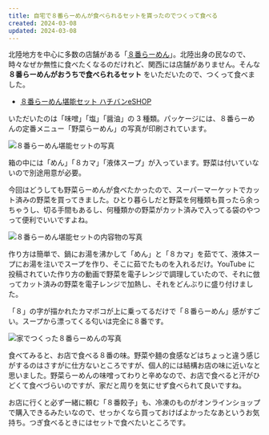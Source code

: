 ```yaml
---
title: 自宅で８番らーめんが食べられるセットを貰ったのでつくって食べる
created: 2024-03-08
updated: 2024-03-08
---
```


北陸地方を中心に多数の店舗がある「[８番らーめん](https://www.hachiban.jp/)」。北陸出身の民なので、時々なぜか無性に食べたくなるのだけれど、関西には店舗がありません。そんな **８番らーめんがおうちで食べられるセット** をいただいたので、つくって食べました。

- [８番らーめん堪能セット ハチバンeSHOP](https://www.hachiban.com/SHOP/enm301101.html)

いただいたのは「味噌」「塩」「醤油」の 3 種類。パッケージには、８番らーめんの定番メニュー「野菜らーめん」の写真が印刷されています。

![８番らーめん堪能セットの写真](cd4df7f8-84af-42ce-7404-31d144dd1f00)

箱の中には「めん」「８カマ」「液体スープ」が入っています。野菜は付いていないので別途用意が必要。

今回はどうしても野菜らーめんが食べたかったので、スーパーマーケットでカット済みの野菜を買ってきました。ひとり暮らしだと野菜を何種類も買ったら余っちゃうし、切る手間もあるし、何種類かの野菜がカット済みで入ってる袋のやつって便利でいいですよね。

![８番らーめん堪能セットの内容物の写真](9b6adcab-569e-4336-b3e6-df0547b6b700)

作り方は簡単で、鍋にお湯を沸かして「めん」と「８カマ」を茹でて、液体スープにお湯を注いでスープを作り、そこに茹でたものを入れるだけ。YouTube に投稿されていた作り方の動画で野菜を電子レンジで調理していたので、それに倣ってカット済みの野菜を電子レンジで加熱し、それをどんぶりに盛り付けました。

「８」の字が描かれたカマボコが上に乗ってるだけで「８番らーめん」感がすごい。スープから漂ってくる匂いは完全に８番です。

![家でつくった８番らーめんの写真](a279e155-3dc8-4b9a-2dc0-984003b78500)

食べてみると、お店で食べる８番の味。野菜や麺の食感などはちょっと違う感じがするのはさすがに仕方ないところですが、個人的には結構お店の味に近いなと思いました。野菜らーめんの味噌ってわりと辛めなので、お店で食べると汗がひどくて食べづらいのですが、家だと周りを気にせず食べられて良いですね。

お店に行くと必ず一緒に頼む「８番餃子」も、冷凍のものがオンラインショップで購入できるみたいなので、せっかくなら買っておけばよかったなあというお気持ち。つぎ食べるときにはセットで食べたいところです。
